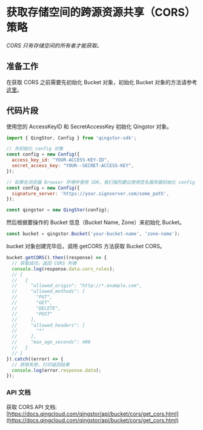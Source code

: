 # 获取存储空间的跨源资源共享（CORS）策略

*CORS 只有存储空间的所有者才能获取。*

## 准备工作

在获取 CORS 之前需要先初始化 Bucket 对象，初始化 Bucket 对象的方法请参考[这里](./initialize_config_and_qingstor.md)。

## 代码片段

使用您的 AccessKeyID 和 SecretAccessKey 初始化 Qingstor 对象。

```javascript
import { QingStor, Config } from 'qingstor-sdk';

// 先初始化 config 对象
const config = new Config({
  access_key_id: "YOUR-ACCESS-KEY-ID",
  secret_access_key: "YOUR--SECRET-ACCESS-KEY",
});

// 如果在浏览器 Browser 环境中使用 SDK，我们强烈建议使用签名服务器初始化 config 对象，避免将 AccessKeyID 和 SecretAccessKey 暴露在客户端。目前 node 环境不支持使用签名服务器。
const config = new Config({
  signature_server: 'https://your.signserver.com/some_path',
});

const qingstor = new QingStor(config);
```

然后根据要操作的 Bucket 信息（Bucket Name, Zone）来初始化 Bucket。

```javascript
const bucket = qingstor.Bucket('your-bucket-name', 'zone-name');
```

bucket 对象创建完毕后，调用 getCORS 方法获取 Bucket CORS。

```javascript
bucket.getCORS().then((response) => {
  // 获取成功，返回 CORS 列表
  console.log(response.data.cors_rules);
  // [
  //   {
  //     "allowed_origin": "http://*.example.com",
  //     "allowed_methods": [
  //       "PUT",
  //       "GET",
  //       "DELETE",
  //       "POST"
  //     ],
  //     "allowed_headers": [
  //       "*"
  //     ],
  //     "max_age_seconds": 400
  //   }
  // ]
}).catch((error) => {
  // 获取失败，打印返回结果
  console.log(error.response.data);
});
```

### API 文档
获取 CORS API 文档: [https://docs.qingcloud.com/qingstor/api/bucket/cors/get_cors.html](https://docs.qingcloud.com/qingstor/api/bucket/cors/get_cors.html)
